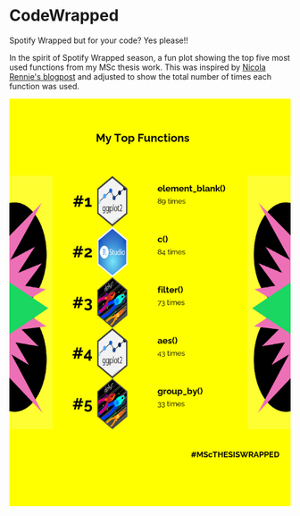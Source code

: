 # CodeWrapped
Spotify Wrapped but for your code? Yes please!!

In the spirit of Spotify Wrapped season, a fun plot showing the top five most used functions from my MSc thesis work.  This was inspired by [Nicola Rennie's blogpost]([https://pages.github.com/](https://nrennie.rbind.io/blog/2022-12-03-how-to-make-your-own-rstats-wrapped/)) and adjusted to show the total number of times each function was used.



![alt text](https://github.com/KELohman/CodeWrapped/blob/main/thesis_wrapped.png?raw=true)
